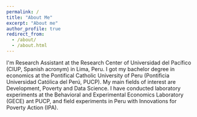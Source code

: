 ```yaml
---
permalink: /
title: "About Me"
excerpt: "About me"
author_profile: true
redirect_from: 
  - /about/
  - /about.html
---
```


I'm Research Assistant at the Research Center of Universidad del Pacífico (CIUP, Spanish acronym) in Lima, Peru. I got my bachelor degree in economics at the Pontifical Catholic University of Peru (Pontificia Universidad Católica del Perú, PUCP). My main fields of interest are Development, Poverty and Data Science. I have conducted laboratory experiments at the Behavioral and Experimental Economics Laboratory (GECE) ant PUCP, and field experiments in Peru with Innovations for Poverty Action (IPA).


